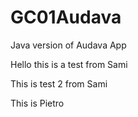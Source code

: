 GC01Audava
==========

Java  version of Audava App

Hello this is a test from Sami

This is test 2 from Sami


This is Pietro 